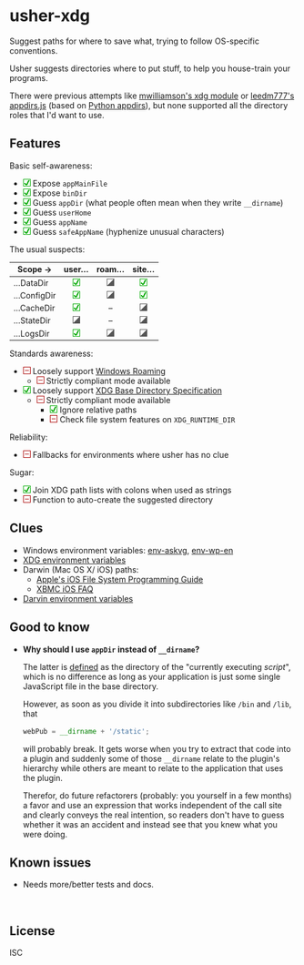 ﻿
<!--#echo json="package.json" key="name" underline="=" -->
usher-xdg
=========
<!--/#echo -->

<!--#echo json="package.json" key="description" -->
Suggest paths for where to save what, trying to follow OS-specific
conventions.
<!--/#echo -->


Usher suggests directories where to put stuff,
to help you house-train your programs.

There were previous attempts like [mwilliamson's xdg module][npm-xdg] or
[leedm777's appdirs.js][appdirs-js] (based on [Python appdirs][appdirs-py]),
but none supported all the directory roles that I'd want to use.



Features
--------

Basic self-awareness:
* ![☑][ck-hz] Expose `appMainFile`
* ![☑][ck-hz] Expose `binDir`
* ![☑][ck-hz] Guess `appDir` (what people often mean when they write `__dirname`)
* ![☑][ck-hz] Guess `userHome`
* ![☑][ck-hz] Guess `appName`
* ![☑][ck-hz] Guess `safeAppName` (hyphenize unusual characters)

The usual suspects:

| Scope →     | user…       | roam…       | site…       |
| ----------- |:-----------:|:-----------:|:-----------:|
| …DataDir    | ![☑][ck-hz] | ![◪][ck-pt] | ![☑][ck-hz] |
| …ConfigDir  | ![☑][ck-hz] | ![◪][ck-pt] | ![☑][ck-hz] |
| …CacheDir   | ![☑][ck-hz] | –           | ![◪][ck-pt] |
| …StateDir   | ![◪][ck-pt] | –           | ![◪][ck-pt] |
| …LogsDir    | ![☑][ck-hz] | ![◪][ck-pt] | ![◪][ck-pt] |

Standards awareness:
* ![☐][ck-no] Loosely support [Windows Roaming][win-roam]
  * ![☐][ck-no] Strictly compliant mode available
* ![☑][ck-hz] Loosely support [XDG Base Directory Specification][xdg-dirs]
  * ![☐][ck-no] Strictly compliant mode available
    * ![☑][ck-hz] Ignore relative paths
    * ![☐][ck-no] Check file system features on `XDG_RUNTIME_DIR`

Reliability:
* ![☐][ck-no] Fallbacks for environments where usher has no clue

Sugar:
* ![☑][ck-hz] Join XDG path lists with colons when used as strings
* ![☐][ck-no] Function to auto-create the suggested directory


Clues
-----
* Windows environment variables: [env-askvg], [env-wp-en]
* [XDG environment variables][xdg-dirs]
* Darwin (Mac OS X/ iOS) paths:
  * [Apple's iOS File System Programming Guide][apple-paths-guide]
  * [XBMC iOS FAQ](http://wiki.xbmc.org/index.php?title=IOS_FAQ)
* [Darvin environment variables][env-macobs]


Good to know
------------

* __Why should I use `appDir` instead of `__dirname`?__

  The latter is [defined][nodeapi-dirname] as the directory of the "currently
  executing _script_", which is no difference as long as your application is
  just some single JavaScript file in the base directory.

  However, as soon as you divide it into subdirectories like `/bin` and `/lib`,
  that
  ```javascript
  webPub = __dirname + '/static';
  ```
  will probably break.
  It gets worse when you try to extract that code into a plugin and suddenly
  some of those `__dirname` relate to the plugin's hierarchy while others are
  meant to relate to the application that uses the plugin.

  Therefor, do future refactorers (probably: you yourself in a few months)
  a favor and use an expression that works independent of the call site and
  clearly conveys the real intention, so readers don't have to guess whether
  it was an accident and instead see that you knew what you were doing.




<!--#toc stop="scan" -->



Known issues
------------

* Needs more/better tests and docs.




&nbsp;

  [xdg-dirs]: http://standards.freedesktop.org/basedir-spec/basedir-spec-latest.html
  [win-roam]: http://technet.microsoft.com/en-us/library/cc766489%28WS.10%29.aspx
  [env-askvg]: http://www.askvg.com/list-of-environment-variables-in-windows-xp-vista-and-7/
  [env-wp-en]: http://en.wikipedia.org/wiki/Environment_variable
  [env-macobs]: http://www.macobserver.com/tips/macosxcl101/2002/20020712.shtml
  [npm-xdg]: https://www.npmjs.org/package/xdg
  [appdirs-js]: https://github.com/building5/appdirsjs
  [appdirs-py]: https://pypi.python.org/pypi/appdirs
  [nodeapi-dirname]: http://nodejs.org/api/globals.html#globals_dirname
  [apple-paths-guide]: https://developer.apple.com/library/ios/documentation/FileManagement/Conceptual/FileSystemProgrammingGuide/FileSystemOverview/FileSystemOverview.html
<!--#sync-icons -->
  [ck-hz]: https://raw.githubusercontent.com/mk-pmb/misc/master/gfm-util/img/checkmark-has.gif# "☑"
  [ck-up]: https://raw.githubusercontent.com/mk-pmb/misc/master/gfm-util/img/checkmark-up.gif# "⟎"
  [ck-pt]: https://raw.githubusercontent.com/mk-pmb/misc/master/gfm-util/img/checkmark-partial.gif# "◪"
  [ck-no]: https://raw.githubusercontent.com/mk-pmb/misc/master/gfm-util/img/checkmark-minus.gif# "☐"
<!--/#sync-icons -->


License
-------
<!--#echo json="package.json" key=".license" -->
ISC
<!--/#echo -->
